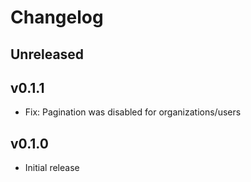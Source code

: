 # Changelog

## Unreleased

## v0.1.1

- Fix: Pagination was disabled for organizations/users

## v0.1.0

- Initial release

